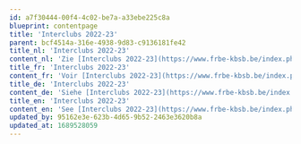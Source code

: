 ```yaml
---
id: a7f30444-00f4-4c02-be7a-a33ebe225c8a
blueprint: contentpage
title: 'Interclubs 2022-23'
parent: bcf4514a-316e-4938-9d83-c9136181fe42
title_nl: 'Interclubs 2022-23'
content_nl: 'Zie [Interclubs 2022-23](https://www.frbe-kbsb.be/index.php/interclubs/2022-2023)'
title_fr: 'Interclubs 2022-23'
content_fr: 'Voir [Interclubs 2022-23](https://www.frbe-kbsb.be/index.php/interclubs/2022-2023)'
title_de: 'Interclubs 2022-23'
content_de: 'Siehe [Interclubs 2022-23](https://www.frbe-kbsb.be/index.php/interclubs/2022-2023)'
title_en: 'Interclubs 2022-23'
content_en: 'See [Interclubs 2022-23](https://www.frbe-kbsb.be/index.php/interclubs/2022-2023)'
updated_by: 95162e3e-623b-4d65-9b52-2463e3620b8a
updated_at: 1689528059
---
```

